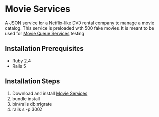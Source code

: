 # Movie Services
A JSON service for a Netflix-like DVD rental company to manage a movie catalog.  This service is preloaded with 500 fake movies.  It is meant to be used for [Movie Queue Services](https://github.com/edithau/movie_queue_services) testing



## Installation Prerequisites
- Ruby 2.4
- Rails 5

## Installation Steps

1. Download and install [Movie Services](https://github.com/edithau/movie_services)
2. bundle install
3. bin/rails db:migrate
4. rails s -p 3002